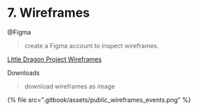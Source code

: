 # 7. Wireframes

@Figma

> create a Figma account to inspect wireframes.

[Little Dragon Project Wireframes](https://www.figma.com/file/yven9vN4MOyAvjtKZ0vrkN/LittleDragon-DEV?node-id=544%3A37920)

Downloads

> download wireframes as image

{% file src=".gitbook/assets/public\_wireframes\_events.png" %}

